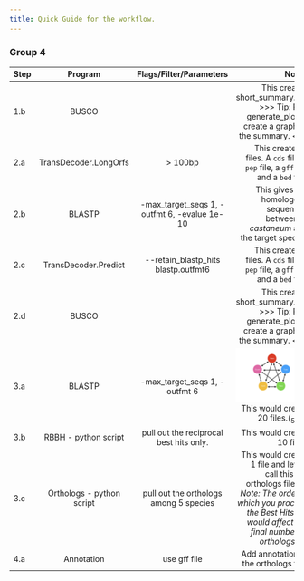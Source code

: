 ```yaml
---
title: Quick Guide for the workflow.
---
```


### Group 4

|Step |Program|Flags/Filter/Parameters| Notes|
|-----|:-----:|:------------:|--------:|
|1.b |BUSCO||This creates short_summary.txt. >>> Tip: Run generate_plot to create a graph of the summary. <<<|
|2.a|TransDecoder.LongOrfs| > 100bp |This creates 4 files. A `cds` file, a `pep` file, a `gff` file and a `bed` file.|
|2.b|BLASTP|-max_target_seqs 1, -outfmt 6, -evalue 1e-10| This gives the homologous sequences between _T. castaneum_ and the target species|
|2.c|TransDecoder.Predict| --retain_blastp_hits blastp.outfmt6 |This creates 4 files. A `cds` file, a `pep` file, a `gff` file and a `bed` file.|
|2.d|BUSCO||This creates short_summary.txt. >>> Tip: Run generate_plot to create a graph of the summary. <<<|
|3.a|BLASTP|-max_target_seqs 1, -outfmt 6|![](../data/5way.png)This would create 20 files.(<sub>5</sub>P<sub>2</sub>)|
|3.b|RBBH - python script|pull out the reciprocal best hits only.| This would create 10 files.|
|3.c|Orthologs - python script|pull out the orthologs among 5 species|This would create 1 file and let us call this the orthologs file._>> Note: The order in which you process the Best Hits file would affect the final number of orthologs.<<_|
|4.a|Annotation|use gff file|Add annotation to the orthologs file.|
